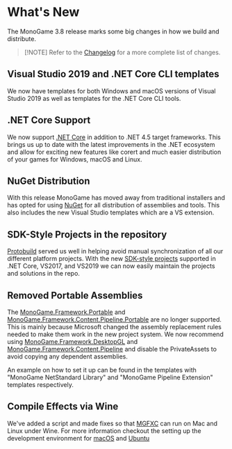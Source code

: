# What's New

The MonoGame 3.8 release marks some big changes in how we build and distribute.

> [!NOTE] Refer to the [Changelog](../../CHANGELOG.md) for a more complete list of changes.

## Visual Studio 2019 and .NET Core CLI templates

We now have templates for both Windows and macOS versions of Visual Studio 2019 as well as templates for the .NET Core CLI tools.

## .NET Core Support

We now support [.NET Core](https://docs.microsoft.com/en-us/dotnet/core/introduction) in addition to .NET 4.5 target frameworks.  This brings us up to date with the latest improvements in the .NET ecosystem and allow for exciting new features like corert and much easier distribution of your games for Windows, macOS and Linux.

## NuGet Distribution

With this release MonoGame has moved away from traditional installers and has opted for using [NuGet](https://www.nuget.org/profiles/MonoGame) for all distribution of assemblies and tools.  This also includes the new Visual Studio templates which are a VS extension.

## SDK-Style Projects in the repository

[Protobuild](https://github.com/Protobuild/Protobuild) served us well in helping avoid manual synchronization of all our different platform projects.  With the new [SDK-style projects](https://docs.microsoft.com/en-us/dotnet/core/project-sdk/overview#project-files) supported in .NET Core, VS2017, and VS2019 we can now easily maintain the projects and solutions in the repo.

## Removed Portable Assemblies

The [MonoGame.Framework.Portable](https://www.nuget.org/packages/MonoGame.Framework.Portable/) and [MonoGame.Framework.Content.Pipeline.Portable](https://www.nuget.org/packages/MonoGame.Framework.Content.Pipeline.Portable/) are no longer supported.  This is mainly because Microsoft changed the assembly replacement rules needed to make them work in the new project system.  We now recommend using [MonoGame.Framework.DesktopGL](https://www.nuget.org/packages/MonoGame.Framework.DesktopGL) and [MonoGame.Framework.Content.Pipeline](https://www.nuget.org/packages/MonoGame.Framework.Content.Pipeline) and disable the PrivateAssets to avoid copying any dependent assemblies.

An example on how to set it up can be found in the templates with "MonoGame NetStandard Library" and "MonoGame Pipeline Extension" templates respectively.

## Compile Effects via Wine

We've added a script and made fixes so that [MGFXC](tools/mgfxc.md) can run on Mac and Linux under Wine. For more information checkout the setting up the development environment for [macOS](getting_started/1_setting_up_your_development_environment_macos.md) and [Ubuntu](getting_started/1_setting_up_your_development_environment_ubuntu..md)

